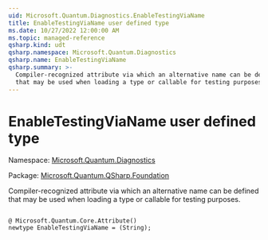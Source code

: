 ```yaml
---
uid: Microsoft.Quantum.Diagnostics.EnableTestingViaName
title: EnableTestingViaName user defined type
ms.date: 10/27/2022 12:00:00 AM
ms.topic: managed-reference
qsharp.kind: udt
qsharp.namespace: Microsoft.Quantum.Diagnostics
qsharp.name: EnableTestingViaName
qsharp.summary: >-
  Compiler-recognized attribute via which an alternative name can be defined
  that may be used when loading a type or callable for testing purposes.
---
```


# EnableTestingViaName user defined type

Namespace: [Microsoft.Quantum.Diagnostics](xref:Microsoft.Quantum.Diagnostics)

Package: [Microsoft.Quantum.QSharp.Foundation](https://nuget.org/packages/Microsoft.Quantum.QSharp.Foundation)


Compiler-recognized attribute via which an alternative name can be definedthat may be used when loading a type or callable for testing purposes.

```qsharp

@ Microsoft.Quantum.Core.Attribute()
newtype EnableTestingViaName = (String);
```


